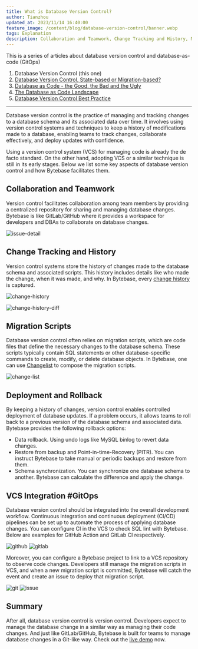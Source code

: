 ```yaml
---
title: What is Database Version Control?
author: Tianzhou
updated_at: 2023/11/14 16:40:00
feature_image: /content/blog/database-version-control/banner.webp
tags: Explanation
description: Collaboration and Teamwork, Change Tracking and History, Migration Scripts, Branching and Merging, Deployment and Rollback, VCS Integration GitOps are key aspects of database version control
---
```


This is a series of articles about database version control and database-as-code (GitOps)

1. Database Version Control (this one)
1. [Database Version Control, State-based or Migration-based?](/blog/database-version-control-state-based-vs-migration-based)
1. [Database as Code - the Good, the Bad and the Ugly](/blog/database-as-code)
1. [The Database as Code Landscape](/blog/database-as-code-landscape)
1. [Database Version Control Best Practice](/blog/database-version-control-best-practice)

---

Database version control is the practice of managing and tracking changes to a database schema and its associated data over time. It involves using version control systems and techniques to keep a history of modifications made to a database, enabling teams to track changes, collaborate effectively, and deploy updates with confidence.

Using a version control system (VCS) for managing code is already the de facto standard. On the other hand, adopting VCS or a similar technique is still in its early stages. Below we list some key aspects of database version control and how Bytebase facilitates them.

## Collaboration and Teamwork

Version control facilitates collaboration among team members by providing a centralized repository for sharing and managing database changes. Bytebase is like GitLab/GitHub where it provides a workspace for developers and DBAs to collaborate on database changes.

![issue-detail](/content/blog/database-version-control/issue-detail.webp)

## Change Tracking and History

Version control systems store the history of changes made to the database schema and associated scripts. This history includes details like who made the change, when it was made, and why. In Bytebase, every [change history](https://docs.bytebase.com/change-database/change-workflow/#migration-history) is captured.

![change-history](/content/blog/database-version-control/change-history.webp)

![change-history-diff](/content/blog/database-version-control/change-history-diff.webp)

## Migration Scripts

Database version control often relies on migration scripts, which are code files that define the necessary changes to the database schema. These scripts typically contain SQL statements or other database-specific commands to create, modify, or delete database objects. In Bytebase, one can use [Changelist](https://docs.bytebase.com/changelist/) to compose the migration scripts.

![change-list](/content/blog/database-version-control/changelist.webp)

## Deployment and Rollback

By keeping a history of changes, version control enables controlled deployment of database updates. If a problem occurs, it allows teams to roll back to a previous version of the database schema and associated data. Bytebase provides the following rollback options:

- Data rollback. Using undo logs like MySQL binlog to revert data changes.
- Restore from backup and Point-in-time-Recovery (PITR). You can instruct Bytebase to take manual or periodic backups and restore from them.
- Schema synchronization. You can synchronize one database schema to another. Bytebase can calculate the difference and apply the change.

## VCS Integration #GitOps

Database version control should be integrated into the overall development workflow. Continuous integration and continuous deployment (CI/CD) pipelines can be set up to automate the process of applying database changes.
You can configure CI in the VCS to check SQL lint with Bytebase. Below are examples for GitHub Action and GitLab CI respectively.

![github](/content/blog/database-version-control/github-action.webp)
![gitlab](/content/blog/database-version-control/gitlab-ci.webp)

Moreover, you can configure a Bytebase project to link to a VCS repository to observe code changes. Developers still manage the migration scripts in VCS, and when a new migration script is committed, Bytebase will catch the event and create an issue to deploy that migration script.

![git](/content/blog/database-version-control/git-commit.webp)
![issue](/content/blog/database-version-control/git-commit-triggered-issue.webp)

## Summary

After all, database version control is version control. Developers expect to manage the database change in a similar way as managing their code changes. And just like GitLab/GitHub, Bytebase is built for teams to manage database changes in a Git-like way. Check out the [live demo](/view-live-demo/?source=blog) now.
